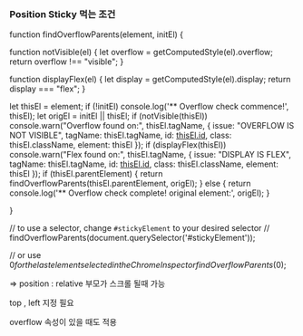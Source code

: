 ### Position Sticky 먹는 조건

function findOverflowParents(element, initEl) {

function notVisible(el) {
let overflow = getComputedStyle(el).overflow;
return overflow !== "visible";
}

function displayFlex(el) {
let display = getComputedStyle(el).display;
return display === "flex";
}

let thisEl = element;
if (!initEl) console.log('** Overflow check commence!', thisEl);
let origEl = initEl || thisEl;
if (notVisible(thisEl)) console.warn("Overflow found on:", thisEl.tagName, { issue: "OVERFLOW IS NOT VISIBLE", tagName: thisEl.tagName, id: [thisEl.id](http://thisel.id/), class: thisEl.className, element: thisEl });
if (displayFlex(thisEl)) console.warn("Flex found on:", thisEl.tagName, { issue: "DISPLAY IS FLEX", tagName: thisEl.tagName, id: [thisEl.id](http://thisel.id/), class: thisEl.className, element: thisEl });
if (thisEl.parentElement) {
return findOverflowParents(thisEl.parentElement, origEl);
} else {
return console.log('** Overflow check complete! original element:', origEl);
}

}

// to use a selector, change `#stickyElement` to your desired selector
// findOverflowParents(document.querySelector('#stickyElement'));

// or use $0 for the last element selected in the Chrome Inspector
findOverflowParents($0);

⇒ position : relative 부모가 스크롤 될때 가능

top , left 지정 필요

overflow 속성이 있을 때도 적용